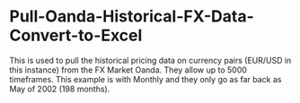 # Pull-Oanda-Historical-FX-Data-Convert-to-Excel
This is used to pull the historical pricing data on currency pairs (EUR/USD in this instance) from the FX Market Oanda.  They allow up to 5000 timeframes.  This example is with Monthly and they only go as far back as May of 2002 (198 months).  
